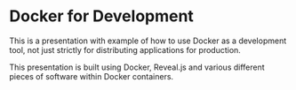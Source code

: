 # Docker for Development

This is a presentation with example of how to use Docker as a development tool, not just strictly for distributing applications for production.

This presentation is built using Docker, Reveal.js and various different pieces of software within Docker containers.

